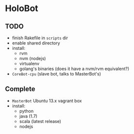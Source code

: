 HoloBot
====

## TODO
- finish Rakefile in `scripts` dir
- enable shared directory 
- install:
  - rvm
  - nvm (nodejs)
  - virtualenv
  - golang's binaries (does it have a nvm/rvm equivalent?)
- `CoreBot-cpu` (slave bot, talks to MasterBot's)


## Complete
- `MasterBot` Ubuntu 13.x vagrant box
- install:
  - python
  - java (1.7)
  - scala (latest release)
  - nodejs

